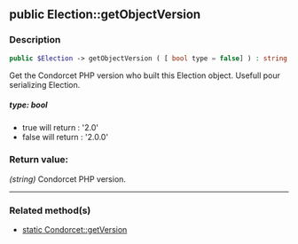 ## public Election::getObjectVersion

### Description    

```php
public $Election -> getObjectVersion ( [ bool type = false] ) : string
```

Get the Condorcet PHP version who built this Election object. Usefull pour serializing Election.    


##### **type:** *bool*   
* true will return : '2.0'
* false will return : '2.0.0'    



### Return value:   

*(string)* Condorcet PHP version.


---------------------------------------

### Related method(s)      

* [static Condorcet::getVersion](../Condorcet%20Class/public%20static%20Condorcet--getVersion.md)    
